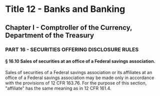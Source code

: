 
# Title 12 - Banks and Banking
## Chapter I - Comptroller of the Currency, Department of the Treasury
### PART 16 - SECURITIES OFFERING DISCLOSURE RULES
#### § 16.10 Sales of securities at an office of a Federal savings association.

Sales of securities of a Federal savings association or its affiliates at an office of a Federal savings association may be made only in accordance with the provisions of 12 CFR 163.76. For the purpose of this section, "affiliate" has the same meaning as in 12 CFR 161.4.
